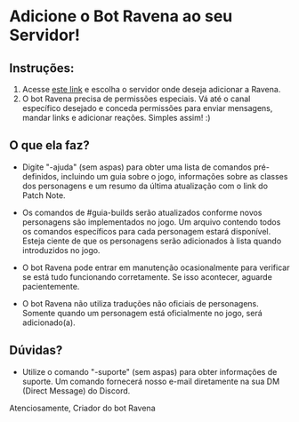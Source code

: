 # Adicione o Bot Ravena ao seu Servidor!

## Instruções:

1. Acesse [este link](https://discord.com/api/oauth2/authorize?client_id=(coloque_seu_id_aqui)&permissions=8&scope=bot) e escolha o servidor onde deseja adicionar a Ravena.
2. O bot Ravena precisa de permissões especiais. Vá até o canal específico desejado e conceda permissões para enviar mensagens, mandar links e adicionar reações. Simples assim! :)

## O que ela faz?

- Digite "-ajuda" (sem aspas) para obter uma lista de comandos pré-definidos, incluindo um guia sobre o jogo, informações sobre as classes dos personagens e um resumo da última atualização com o link do Patch Note.
- Os comandos de #guia-builds serão atualizados conforme novos personagens são implementados no jogo. Um arquivo contendo todos os comandos específicos para cada personagem estará disponível. Esteja ciente de que os personagens serão adicionados à lista quando introduzidos no jogo.

- O bot Ravena pode entrar em manutenção ocasionalmente para verificar se está tudo funcionando corretamente. Se isso acontecer, aguarde pacientemente.
- O bot Ravena não utiliza traduções não oficiais de personagens. Somente quando um personagem está oficialmente no jogo, será adicionado(a).

## Dúvidas?

- Utilize o comando "-suporte" (sem aspas) para obter informações de suporte. Um comando fornecerá nosso e-mail diretamente na sua DM (Direct Message) do Discord.

Atenciosamente,
Criador do bot Ravena




